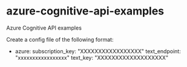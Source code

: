 # azure-cognitive-api-examples
Azure Cognitive API examples

Create a config file of the following format:

- azure:
    subscription_key: "XXXXXXXXXXXXXXXXX"
    text_endpoint: "xxxxxxxxxxxxxxxxx"
    text_key: "XXXXXXXXXXXXXXXXXXX"
